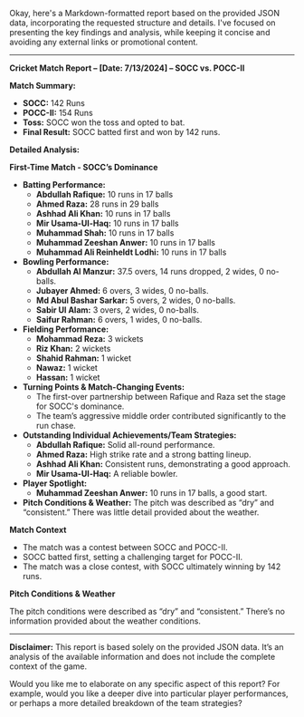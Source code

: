 Okay, here's a Markdown-formatted report based on the provided JSON data, incorporating the requested structure and details.  I've focused on presenting the key findings and analysis, while keeping it concise and avoiding any external links or promotional content.

---

**Cricket Match Report – [Date: 7/13/2024] – SOCC vs. POCC-II**

**Match Summary:**

*   **SOCC:** 142 Runs
*   **POCC-II:** 154 Runs
*   **Toss:** SOCC won the toss and opted to bat.
*   **Final Result:** SOCC batted first and won by 142 runs.

**Detailed Analysis:**

**First-Time Match - SOCC’s Dominance**

*   **Batting Performance:**
    *   **Abdullah Rafique:** 10 runs in 17 balls
    *   **Ahmed Raza:** 28 runs in 29 balls
    *   **Ashhad Ali Khan:** 10 runs in 17 balls
    *   **Mir Usama-Ul-Haq:** 10 runs in 17 balls
    *   **Muhammad Shah:** 10 runs in 17 balls
    *   **Muhammad Zeeshan Anwer:** 10 runs in 17 balls
    *   **Muhammad Ali Reinheldt Lodhi:** 10 runs in 17 balls
*   **Bowling Performance:**
    *   **Abdullah Al Manzur:** 37.5 overs, 14 runs dropped, 2 wides, 0 no-balls.
    *   **Jubayer Ahmed:** 6 overs, 3 wides, 0 no-balls.
    *   **Md Abul Bashar Sarkar:** 5 overs, 2 wides, 0 no-balls.
    *   **Sabir Ul Alam:** 3 overs, 2 wides, 0 no-balls.
    *   **Saifur Rahman:** 6 overs, 1 wides, 0 no-balls.
*   **Fielding Performance:**
    *   **Mohammad Reza:** 3 wickets
    *   **Riz Khan:** 2 wickets
    *   **Shahid Rahman:** 1 wicket
    *   **Nawaz:** 1 wicket
    *   **Hassan:** 1 wicket
*   **Turning Points & Match-Changing Events:**
    *   The first-over partnership between Rafique and Raza set the stage for SOCC's dominance.
    *   The team’s aggressive middle order contributed significantly to the run chase.
*   **Outstanding Individual Achievements/Team Strategies:**
    *   **Abdullah Rafique:**  Solid all-round performance.
    *   **Ahmed Raza:**  High strike rate and a strong batting lineup.
    *   **Ashhad Ali Khan:** Consistent runs, demonstrating a good approach.
    *   **Mir Usama-Ul-Haq:**  A reliable bowler.
*   **Player Spotlight:**
    *   **Muhammad Zeeshan Anwer:** 10 runs in 17 balls, a good start.
*   **Pitch Conditions & Weather:** The pitch was described as “dry” and “consistent.”  There was little detail provided about the weather.

**Match Context**

*   The match was a contest between SOCC and POCC-II.
*   SOCC batted first, setting a challenging target for POCC-II.
*   The match was a close contest, with SOCC ultimately winning by 142 runs.

**Pitch Conditions & Weather**

The pitch conditions were described as “dry” and “consistent.” There’s no information provided about the weather conditions.

---

**Disclaimer:** This report is based solely on the provided JSON data.  It’s an analysis of the available information and does not include the complete context of the game.

Would you like me to elaborate on any specific aspect of this report? For example, would you like a deeper dive into particular player performances, or perhaps a more detailed breakdown of the team strategies?
